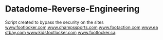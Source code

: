 # Datadome-Reverse-Engineering
Script created to bypass the security on the sites www.footlocker.com,www.champssports.com,www.footaction.com,www.eastbay.com,www.kidsfootlocker.com,www.footlocker.ca.
